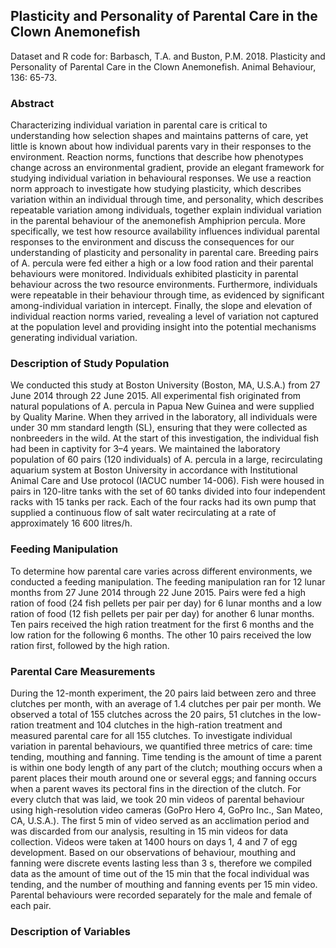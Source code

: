 ## Plasticity and Personality of Parental Care in the Clown Anemonefish
Dataset and R code for:
Barbasch, T.A. and Buston, P.M. 2018. Plasticity and Personality of Parental Care in the Clown Anemonefish. Animal Behaviour, 136: 65-73.

### Abstract
Characterizing individual variation in parental care is critical to understanding how selection shapes and maintains patterns of care, yet little is known about how individual parents vary in their responses to the environment. Reaction norms, functions that describe how phenotypes change across an environmental gradient, provide an elegant framework for studying individual variation in behavioural responses. We use a reaction norm approach to investigate how studying plasticity, which describes variation within an individual through time, and personality, which describes repeatable variation among individuals, together explain individual variation in the parental behaviour of the anemonefish Amphiprion percula. More specifically, we test how resource availability influences individual parental responses to the environment and discuss the consequences for our understanding of plasticity and personality in parental care. Breeding pairs of A. percula were fed either a high or a low food ration and their parental behaviours were monitored. Individuals exhibited plasticity in parental behaviour across the two resource environments. Furthermore, individuals were repeatable in their behaviour through time, as evidenced by significant among-individual variation in intercept. Finally, the slope and elevation of individual reaction norms varied, revealing a level of variation not captured at the population level and providing insight into the potential mechanisms generating individual variation.

### Description of Study Population
We conducted this study at Boston University (Boston, MA, U.S.A.) from 27 June 2014 through 22 June 2015. All experimental fish originated from natural populations of A. percula in Papua New Guinea and were supplied by Quality Marine. When they arrived in the laboratory, all individuals were under 30 mm standard length (SL), ensuring that they were collected as nonbreeders in the wild. At the start of this investigation, the individual fish had been in captivity for 3–4 years. We maintained the laboratory population of 60 pairs (120 individuals) of A. percula in a large, recirculating aquarium system at Boston University in accordance with Institutional Animal Care and Use protocol (IACUC number 14-006). Fish were housed in pairs in 120-litre tanks with the set of 60 tanks divided into four independent racks with 15 tanks per rack. Each of the four racks had its own pump that supplied a continuous flow of salt water recirculating at a rate of approximately 16 600 litres/h.

### Feeding Manipulation
To determine how parental care varies across different environments, we conducted a feeding manipulation. The feeding manipulation ran for 12 lunar months from 27 June 2014 through 22 June 2015. Pairs were fed a high ration of food (24 fish pellets per pair per day) for 6 lunar months and a low ration of food (12 fish pellets per pair per day) for another 6 lunar months. Ten pairs received the high ration treatment for the first 6 months and the low ration for the following 6 months. The other 10 pairs received the low ration first, followed by the high ration.

### Parental Care Measurements
During the 12-month experiment, the 20 pairs laid between zero and three clutches per month, with an average of 1.4 clutches per pair per month. We observed a total of 155 clutches across the 20 pairs, 51 clutches in the low-ration treatment and 104 clutches in the high-ration treatment and measured parental care for all 155 clutches. To investigate individual variation in parental behaviours, we quantified three metrics of care: time tending, mouthing and fanning. Time tending is the amount of time a parent is within one body length of any part of the clutch; mouthing occurs when a parent places their mouth around one or several eggs; and fanning occurs when a parent waves its pectoral fins in the direction of the clutch. For every clutch that was laid, we took 20 min videos of parental behaviour using high-resolution video cameras (GoPro Hero 4, GoPro Inc., San Mateo, CA, U.S.A.). The first 5 min of video served as an acclimation period and was discarded from our analysis, resulting in 15 min videos for data collection. Videos were taken at 1400 hours on days 1, 4 and 7 of egg development. Based on our observations of behaviour, mouthing and fanning were discrete events lasting less than 3 s, therefore we compiled data as the amount of time out of the 15 min that the focal individual was tending, and the number of mouthing and fanning events per 15 min video. Parental behaviours were recorded separately for the male and female of each pair.

### Description of Variables
